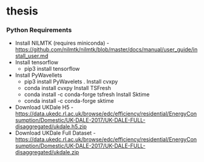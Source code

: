 # thesis

### Python Requirements

- Install NILMTK (requires miniconda) - https://github.com/nilmtk/nilmtk/blob/master/docs/manual/user_guide/install_user.md
- Install tensorflow
  - pip3 install tensorflow
- Install PyWavellets
  - pip3 install PyWavelets
. Install cvxpy
  - conda install cvxpy
  Install TSFresh
  - conda install -c conda-forge tsfresh
  Install Sktime
  - conda install -c conda-forge sktime
- Download UKDale H5 - https://data.ukedc.rl.ac.uk/browse/edc/efficiency/residential/EnergyConsumption/Domestic/UK-DALE-2017/UK-DALE-FULL-disaggregated/ukdale.h5.zip
- Download UKDale Full Dataset - https://data.ukedc.rl.ac.uk/browse/edc/efficiency/residential/EnergyConsumption/Domestic/UK-DALE-2017/UK-DALE-FULL-disaggregated/ukdale.zip
